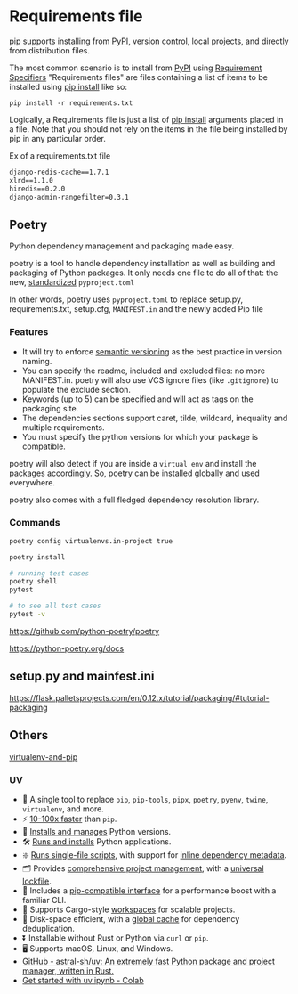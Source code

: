 # Requirements file

pip supports installing from [PyPI](http://pypi.python.org/pypi), version control, local projects, and directly from distribution files.

The most common scenario is to install from [PyPI](http://pypi.python.org/pypi) using [Requirement Specifiers](https://pip.pypa.io/en/stable/reference/pip_install/#requirement-specifiers) "Requirements files" are files containing a list of items to be installed using [pip install](https://pip.pypa.io/en/stable/reference/pip_install/#pip-install) like so:

`pip install -r requirements.txt`

Logically, a Requirements file is just a list of [pip install](https://pip.pypa.io/en/stable/reference/pip_install/#pip-install) arguments placed in a file. Note that you should not rely on the items in the file being installed by pip in any particular order.

Ex of a requirements.txt file

```txt
django-redis-cache==1.7.1
xlrd==1.1.0
hiredis==0.2.0
django-admin-rangefilter=0.3.1
```

## Poetry

Python dependency management and packaging made easy.

poetry is a tool to handle dependency installation as well as building and packaging of Python packages. It only needs one file to do all of that: the new, [standardized](https://www.python.org/dev/peps/pep-0518/) `pyproject.toml`

In other words, poetry uses `pyproject.toml` to replace setup.py, requirements.txt, setup.cfg, `MANIFEST.in` and the newly added Pip file

### Features

- It will try to enforce [semantic versioning](http://semver.org/) as the best practice in version naming.
- You can specify the readme, included and excluded files: no more MANIFEST.in. poetry will also use VCS ignore files (like `.gitignore`) to populate the exclude section.
- Keywords (up to 5) can be specified and will act as tags on the packaging site.
- The dependencies sections support caret, tilde, wildcard, inequality and multiple requirements.
- You must specify the python versions for which your package is compatible.

poetry will also detect if you are inside a `virtual env` and install the packages accordingly. So, poetry can be installed globally and used everywhere.

poetry also comes with a full fledged dependency resolution library.

### Commands

```bash
poetry config virtualenvs.in-project true

poetry install

# running test cases
poetry shell
pytest

# to see all test cases
pytest -v
```

https://github.com/python-poetry/poetry

https://python-poetry.org/docs

## setup.py and mainfest.ini

https://flask.palletsprojects.com/en/0.12.x/tutorial/packaging/#tutorial-packaging

## Others

[virtualenv-and-pip](python/python-intro/virtualenv-and-pip.md)

### UV

- 🚀 A single tool to replace `pip`, `pip-tools`, `pipx`, `poetry`, `pyenv`, `twine`, `virtualenv`, and more.
- ⚡️ [10-100x faster](https://github.com/astral-sh/uv/blob/main/BENCHMARKS.md) than `pip`.
- 🐍 [Installs and manages](https://github.com/astral-sh/uv#python-management) Python versions.
- 🛠️ [Runs and installs](https://github.com/astral-sh/uv#tool-management) Python applications.
- ❇️ [Runs single-file scripts](https://github.com/astral-sh/uv#script-support), with support for [inline dependency metadata](https://docs.astral.sh/uv/guides/scripts#declaring-script-dependencies).
- 🗂️ Provides [comprehensive project management](https://github.com/astral-sh/uv#project-management), with a [universal lockfile](https://docs.astral.sh/uv/concepts/projects#project-lockfile).
- 🔩 Includes a [pip-compatible interface](https://github.com/astral-sh/uv#a-pip-compatible-interface) for a performance boost with a familiar CLI.
- 🏢 Supports Cargo-style [workspaces](https://docs.astral.sh/uv/concepts/workspaces) for scalable projects.
- 💾 Disk-space efficient, with a [global cache](https://docs.astral.sh/uv/concepts/cache) for dependency deduplication.
- ⏬ Installable without Rust or Python via `curl` or `pip`.
- 🖥️ Supports macOS, Linux, and Windows.
- [GitHub - astral-sh/uv: An extremely fast Python package and project manager, written in Rust.](https://github.com/astral-sh/uv)
- [Get started with uv.ipynb - Colab](https://colab.research.google.com/drive/1o0FJVhYaXAATe6ctgV2cfINhTC_JwxXL?usp=sharing)
